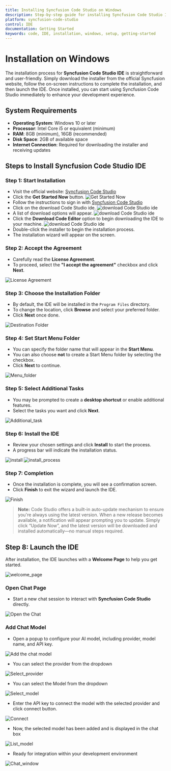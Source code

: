```yaml
---
title: Installing Syncfusion Code Studio on Windows
description: Step-by-step guide for installing Syncfusion Code Studio IDE on Windows operating system
platform: syncfusion-code-studio
control: IDE
documentation: Getting Started
keywords: code, IDE, installation, windows, setup, getting-started
---
```


# Installation on Windows

The installation process for **Syncfusion Code Studio IDE** is straightforward and user-friendly. Simply download the installer from the official Syncfusion website, follow the on-screen instructions to complete the installation, and then launch the IDE. Once installed, you can start using Syncfusion Code Studio immediately to enhance your development experience.


## System Requirements

- **Operating System**: Windows 10 or later
- **Processor**: Intel Core i5 or equivalent (minimum)
- **RAM**: 8GB (minimum), 16GB (recommended)
- **Disk Space**: 2GB of available space
- **Internet Connection**: Required for downloading the installer and receiving updates

##  Steps to Install Syncfusion Code Studio IDE

### Step 1: Start Installation

- Visit the official website: [Syncfusion Code Studio](https://www.syncfusion.com/code-studio)
- Click the **Get Started Now** button.
  <img src="./getting-started-image/windowsgetstarted.png" alt="Get Started Now"  />
- Follow the instructions to sign in with [Syncfusion Code Studio](/code-studio/enterprise-server/getting-started)
- Click on the download Code Studio ide.
  <img src="./getting-started-image/downloadcodestudio.png" alt="download Code Studio ide"  />
- A list of download options will appear.
  <img src="./getting-started-image/downloadoptions.png" alt="download Code Studio ide"  />
- Click the **Download Code Editor** option to begin downloading the IDE to your machine.
  <img src="./getting-started-image/downloadicon.png" alt="download Code Studio ide"  />
- Double-click the installer to begin the installation process.
- The installation wizard will appear on the screen.


###  Step 2: Accept the Agreement

- Carefully read the **License Agreement**.
- To proceed, select the **"I accept the agreement"** checkbox and click **Next**.

<img src="./getting-started-image/windows1.png" alt="License Agreement"  />

###  Step 3: Choose the Installation Folder

- By default, the IDE will be installed in the `Program Files` directory.
- To change the location, click **Browse** and select your preferred folder.
- Click **Next** once done.

<img src="./getting-started-image/windowsloc.png" alt="Destination Folder"  />

### Step 4: Set Start Menu Folder

- You can specify the folder name that will appear in the **Start Menu**.
- You can also choose **not** to create a Start Menu folder by selecting the checkbox.
- Click **Next** to continue.

<img src="./getting-started-image/windowsmenu.png" alt="Menu_folder"  />

### Step 5: Select Additional Tasks

- You may be prompted to create a **desktop shortcut** or enable additional features.
- Select the tasks you want and click **Next**.

<img src="./getting-started-image/windows2.png" alt="Additional_task"  />

### Step 6: Install the IDE

- Review your chosen settings and click **Install** to start the process.
- A progress bar will indicate the installation status.

<img src="./getting-started-image/windows3.png" alt="install"  />

<img src="./getting-started-image/windows4.png" alt="install_process"  />

###  Step 7: Completion

- Once the installation is complete, you will see a confirmation screen.
- Click **Finish** to exit the wizard and launch the IDE.

<img src="./getting-started-image/windows5.png" alt="Finish"  />

> **Note:** Code Studio offers a built-in auto-update mechanism to ensure you're always using the latest version. When a new release becomes available, a notification will appear prompting you to update. Simply click “Update Now”, and the latest version will be downloaded and installed automatically—no manual steps required.

##  Step 8: Launch the IDE

After installation, the IDE launches with a **Welcome Page** to help you get started.

<img src="./getting-started-image/winopenchat.png" alt="welcome_page"  />

###  Open Chat Page

- Start a new chat session to interact with **Syncfusion Code Studio** directly.

<img src="./getting-started-image/openchatpage.png" alt="Open the Chat"  />

### Add Chat Model

- Open a popup to configure your AI model, including provider, model name, and API key. 

<img src="./getting-started-image/addchatmodelopen.png" alt="Add the chat model"  />

- You can select the provider from the dropdown

<img src="./getting-started-image/AddopenAi.png" alt="Select_provider"  />

- You can select the Model from the dropdown

<img src="./getting-started-image/Addgptmodel.png" alt="Select_model"  />

- Enter the API key to connect the model with the selected provider and click connect button.

<img src="./getting-started-image/AddAPIkey.png" alt="Connect"  />

- Now, the selected model has been added and is displayed in the chat box

<img src="./getting-started-image/selectmodel.png" alt="List_model"  />

- Ready for integration within your development environment

<img src="./getting-started-image/modelresponse.png" alt="Chat_window"  />



